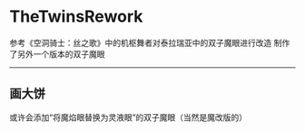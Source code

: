 # TheTwinsRework

参考《空洞骑士：丝之歌》中的机枢舞者对泰拉瑞亚中的双子魔眼进行改造
制作了另外一个版本的双子魔眼

----------------

## 画大饼
或许会添加“将魔焰眼替换为灵液眼”的双子魔眼（当然是魔改版的）

